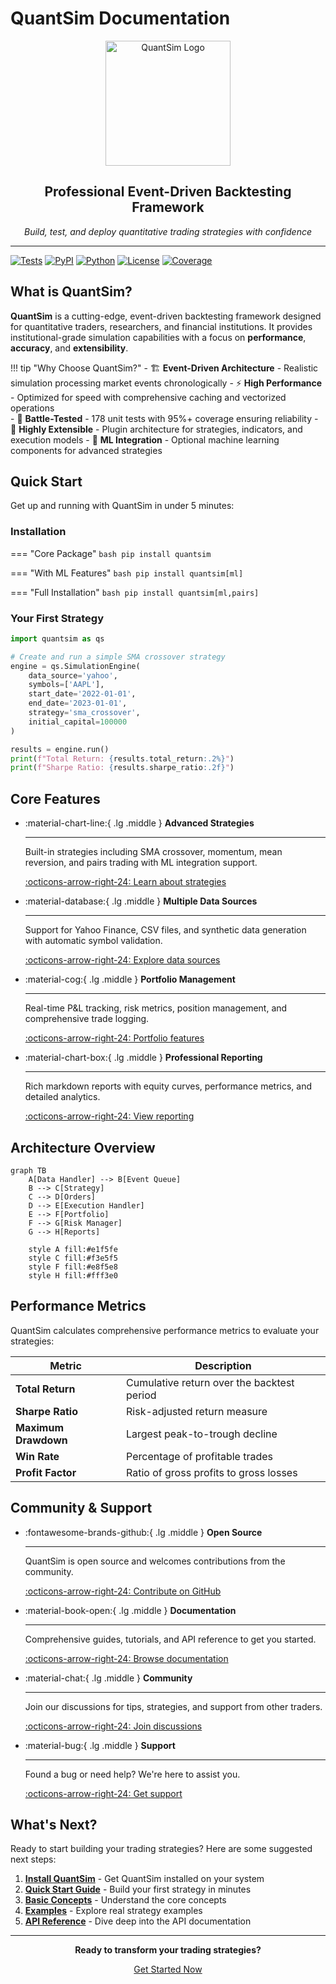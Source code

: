 # QuantSim Documentation

<div align="center">
    <img src="assets/quantsim-logo.png" alt="QuantSim Logo" width="200"/>
    <h2>Professional Event-Driven Backtesting Framework</h2>
    <p><em>Build, test, and deploy quantitative trading strategies with confidence</em></p>
</div>

---

[![Tests](https://github.com/yash-tr/quantsim/workflows/Test%20Suite/badge.svg)](https://github.com/yash-tr/quantsim/actions)
[![PyPI](https://img.shields.io/pypi/v/quantsim.svg)](https://pypi.org/project/quantsim/)
[![Python](https://img.shields.io/pypi/pyversions/quantsim.svg)](https://pypi.org/project/quantsim/)
[![License](https://img.shields.io/badge/license-MIT-blue.svg)](https://github.com/yash-tr/quantsim/blob/main/LICENSE)
[![Coverage](https://img.shields.io/badge/coverage-95%25-brightgreen.svg)](https://github.com/yash-tr/quantsim/actions)

## What is QuantSim?

**QuantSim** is a cutting-edge, event-driven backtesting framework designed for quantitative traders, researchers, and financial institutions. It provides institutional-grade simulation capabilities with a focus on **performance**, **accuracy**, and **extensibility**.

!!! tip "Why Choose QuantSim?"
    - 🏗️ **Event-Driven Architecture** - Realistic simulation processing market events chronologically
    - ⚡ **High Performance** - Optimized for speed with comprehensive caching and vectorized operations  
    - 🧪 **Battle-Tested** - 178 unit tests with 95%+ coverage ensuring reliability
    - 🔧 **Highly Extensible** - Plugin architecture for strategies, indicators, and execution models
    - 🤖 **ML Integration** - Optional machine learning components for advanced strategies

## Quick Start

Get up and running with QuantSim in under 5 minutes:

### Installation

=== "Core Package"
    ```bash
    pip install quantsim
    ```

=== "With ML Features"
    ```bash
    pip install quantsim[ml]
    ```

=== "Full Installation"
    ```bash
    pip install quantsim[ml,pairs]
    ```

### Your First Strategy

```python
import quantsim as qs

# Create and run a simple SMA crossover strategy
engine = qs.SimulationEngine(
    data_source='yahoo',
    symbols=['AAPL'],
    start_date='2022-01-01',
    end_date='2023-01-01',
    strategy='sma_crossover',
    initial_capital=100000
)

results = engine.run()
print(f"Total Return: {results.total_return:.2%}")
print(f"Sharpe Ratio: {results.sharpe_ratio:.2f}")
```

## Core Features

<div class="grid cards" markdown>

-   :material-chart-line:{ .lg .middle } **Advanced Strategies**

    ---

    Built-in strategies including SMA crossover, momentum, mean reversion, and pairs trading with ML integration support.

    [:octicons-arrow-right-24: Learn about strategies](user-guide/strategies.md)

-   :material-database:{ .lg .middle } **Multiple Data Sources**

    ---

    Support for Yahoo Finance, CSV files, and synthetic data generation with automatic symbol validation.

    [:octicons-arrow-right-24: Explore data sources](user-guide/data-sources.md)

-   :material-cog:{ .lg .middle } **Portfolio Management**

    ---

    Real-time P&L tracking, risk metrics, position management, and comprehensive trade logging.

    [:octicons-arrow-right-24: Portfolio features](user-guide/portfolio.md)

-   :material-chart-box:{ .lg .middle } **Professional Reporting**

    ---

    Rich markdown reports with equity curves, performance metrics, and detailed analytics.

    [:octicons-arrow-right-24: View reporting](user-guide/reporting.md)

</div>

## Architecture Overview

```mermaid
graph TB
    A[Data Handler] --> B[Event Queue]
    B --> C[Strategy]
    C --> D[Orders]
    D --> E[Execution Handler]
    E --> F[Portfolio]
    F --> G[Risk Manager]
    G --> H[Reports]
    
    style A fill:#e1f5fe
    style C fill:#f3e5f5
    style F fill:#e8f5e8
    style H fill:#fff3e0
```

## Performance Metrics

QuantSim calculates comprehensive performance metrics to evaluate your strategies:

| Metric | Description |
|--------|-------------|
| **Total Return** | Cumulative return over the backtest period |
| **Sharpe Ratio** | Risk-adjusted return measure |
| **Maximum Drawdown** | Largest peak-to-trough decline |
| **Win Rate** | Percentage of profitable trades |
| **Profit Factor** | Ratio of gross profits to gross losses |

## Community & Support

<div class="grid cards" markdown>

-   :fontawesome-brands-github:{ .lg .middle } **Open Source**

    ---

    QuantSim is open source and welcomes contributions from the community.

    [:octicons-arrow-right-24: Contribute on GitHub](https://github.com/yash-tr/quantsim)

-   :material-book-open:{ .lg .middle } **Documentation**

    ---

    Comprehensive guides, tutorials, and API reference to get you started.

    [:octicons-arrow-right-24: Browse documentation](getting-started/installation.md)

-   :material-chat:{ .lg .middle } **Community**

    ---

    Join our discussions for tips, strategies, and support from other traders.

    [:octicons-arrow-right-24: Join discussions](https://github.com/yash-tr/quantsim/discussions)

-   :material-bug:{ .lg .middle } **Support**

    ---

    Found a bug or need help? We're here to assist you.

    [:octicons-arrow-right-24: Get support](community/support.md)

</div>

## What's Next?

Ready to start building your trading strategies? Here are some suggested next steps:

1. **[Install QuantSim](getting-started/installation.md)** - Get QuantSim installed on your system
2. **[Quick Start Guide](getting-started/quickstart.md)** - Build your first strategy in minutes  
3. **[Basic Concepts](getting-started/concepts.md)** - Understand the core concepts
4. **[Examples](examples/sma-crossover.md)** - Explore real strategy examples
5. **[API Reference](api/core.md)** - Dive deep into the API documentation

---

<div align="center">
    <p><strong>Ready to transform your trading strategies?</strong></p>
    <p><a href="getting-started/installation.md" class="md-button md-button--primary">Get Started Now</a></p>
</div> 